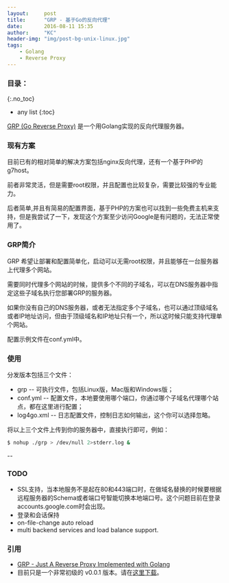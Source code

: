 ```yaml
---
layout:     post
title:      "GRP - 基于Go的反向代理"
date:       2016-08-11 15:35
author:     "KC"
header-img: "img/post-bg-unix-linux.jpg"
tags:
    - Golang
    - Reverse Proxy
---
```


### 目录：
{:.no_toc}
* any list
{:toc}


[GRP (Go Reverse Proxy)](https://github.com/kimiazhu/grp) 是一个用Golang实现的反向代理服务器。

### 现有方案

目前已有的相对简单的解决方案包括nginx反向代理，还有一个基于PHP的g7host。

前者非常灵活，但是需要root权限，并且配置也比较复杂，需要比较强的专业能力。

后者简单,并且有简易的配置界面，基于PHP的方案也可以找到一些免费主机来支持，但是我尝试了一下，发现这个方案至少访问Google是有问题的，无法正常使用了。

### GRP简介

GRP 希望让部署和配置简单化，启动可以无需root权限，并且能够在一台服务器上代理多个网站。

需要同时代理多个网站的时候，提供多个不同的子域名，可以在DNS服务器中指定这些子域名执行您部署GRP的服务器。

如果你没有自己的DNS服务器，或者无法指定多个子域名，也可以通过顶级域名或者IP地址访问，但由于顶级域名和IP地址只有一个，所以这时候只能支持代理单个网站。

配置示例文件在conf.yml中。

### 使用

分发版本包括三个文件：

* grp -- 可执行文件，包括Linux版，Mac版和Windows版；
* conf.yml -- 配置文件，本地要使用哪个端口，你通过哪个子域名代理哪个站点，都在这里进行配置；
* log4go.xml -- 日志配置文件，控制日志如何输出，这个你可以选择忽略。

将以上三个文件上传到你的服务器中，直接执行即可，例如：

```bash
$ nohup ./grp > /dev/null 2>stderr.log &
```

--

### TODO

- SSL支持，当本地服务不是起在80和443端口时，在做域名替换的时候要根据远程服务器的Schema或者端口号智能切换本地端口号。这个问题目前在登录accounts.google.com时会出现。
- 登录和会话保持
- on-file-change auto reload
- multi backend services and load balance support.

### 引用

- [GRP - Just A Reverse Proxy Implemented with Golang](https://github.com/kimiazhu/grp)
- 目前只是一个非常初级的 v0.0.1 版本。请在[这里下载](https://github.com/kimiazhu/grp/releases)。
